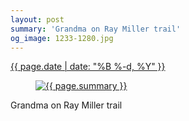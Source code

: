 ```yaml
---
layout: post
summary: 'Grandma on Ray Miller trail'
og_image: 1233-1280.jpg
---
```


<p>
 <time>
  <a href="/1233">
   {{ page.date | date: "%B %-d, %Y" }}
  </a>
 </time>
 <a href="/1233">
  <figure data-taken="11/27/2020">
   <img alt="{{ page.summary }}" sizes="(min-width: 700px) 50vw, calc(100vw - 2rem)" src="{{ site.assets_url }}/1233-640.jpg" srcset="{{ site.assets_url }}/1233-320.jpg 320w, {{ site.assets_url }}/1233-640.jpg 640w, {{ site.assets_url }}/1233-960.jpg 960w, {{ site.assets_url }}/1233-1280.jpg 1280w"/>
  </figure>
 </a>
 <span>
  Grandma on Ray Miller trail
 </span>
</p>
